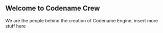 ## Welcome to Codename Crew

We are the people behind the creation of Codename Engine, insert more stuff here
